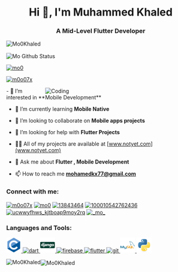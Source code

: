 <h1 align="center">Hi 👋, I'm Muhammed Khaled</h1>
<h3 align="center">A Mid-Level Flutter Developer</h3>

<p align="left"> <img src="https://komarev.com/ghpvc/?username=Mo0Khaled&label=Profile%20views&color=0e75b6&style=flat" alt="Mo0Khaled" /> </p>

<img align="center" alt = "Mo Github Status" src = "https://github-readme-stats.vercel.app/api?username=Mo0Khaled&show_icons=true&count_private=true&theme=dracula">

<p align="left"> <a href="https://www.linkedin.com/in/mo0/" target="blank"><img src="https://img.shields.io/twitter/follow/mo0?logo=linkedin&style=for-the-badge" alt="mo0" /></a> </p>

<p align="left"> <a href="https://twitter.com/m0o07x" target="blank"><img src="https://img.shields.io/twitter/follow/m0o07x?logo=twitter&style=for-the-badge" alt="m0o07x" /></a> </p>
<img align="right" alt="Coding" width="400" src="https://media.giphy.com/media/RbDKaczqWovIugyJmW/giphy.gif">
- 👀 I’m interested in **Mobile Development**

- 🌱 I’m currently learning **Mobile Native**

- 👯 I’m looking to collaborate on **Mobile apps projects**

- 🤝 I’m looking for help with **Flutter Projects**

- 👨‍💻 All of my projects are available at [www.notyet.com](www.notyet.com)

- 💬 Ask me about **Flutter , Mobile Development**

- 📫 How to reach me **mohamedkx77@gmail.com**


<h3 align="left">Connect with me:</h3>
<p align="left">
<a href="https://twitter.com/m0o07x" target="blank"><img align="center" src="https://raw.githubusercontent.com/rahuldkjain/github-profile-readme-generator/master/src/images/icons/Social/twitter.svg" alt="m0o07x" height="30" width="40" /></a>
<a href="https://linkedin.com/in/mo0" target="blank"><img align="center" src="https://raw.githubusercontent.com/rahuldkjain/github-profile-readme-generator/master/src/images/icons/Social/linked-in-alt.svg" alt="mo0" height="30" width="40" /></a>
<a href="https://stackoverflow.com/users/13843464" target="blank"><img align="center" src="https://raw.githubusercontent.com/rahuldkjain/github-profile-readme-generator/master/src/images/icons/Social/stack-overflow.svg" alt="13843464" height="30" width="40" /></a>
<a href="https://fb.com/100010542762436" target="blank"><img align="center" src="https://raw.githubusercontent.com/rahuldkjain/github-profile-readme-generator/master/src/images/icons/Social/facebook.svg" alt="100010542762436" height="30" width="40" /></a>
<a href="https://www.youtube.com/c/ucwwyfhws_kjtboap9moy2rq" target="blank"><img align="center" src="https://raw.githubusercontent.com/rahuldkjain/github-profile-readme-generator/master/src/images/icons/Social/youtube.svg" alt="ucwwyfhws_kjtboap9moy2rq" height="30" width="40" /></a>
<a href="https://codeforces.com/profile/_mo_" target="blank"><img align="center" src="https://raw.githubusercontent.com/rahuldkjain/github-profile-readme-generator/master/src/images/icons/Social/codeforces.svg" alt="_mo_" height="30" width="40" /></a>
</p>

<h3 align="left">Languages and Tools:</h3>
<p align="left"> <a href="https://www.cprogramming.com/" target="_blank" rel="noreferrer"> <img src="https://raw.githubusercontent.com/devicons/devicon/master/icons/c/c-original.svg" alt="c" width="40" height="40"/> </a> <a href="https://dart.dev" target="_blank" rel="noreferrer"> <img src="https://www.vectorlogo.zone/logos/dartlang/dartlang-icon.svg" alt="dart" width="40" height="40"/> </a> <a href="https://www.djangoproject.com/" target="_blank" rel="noreferrer"> <img src="https://raw.githubusercontent.com/devicons/devicon/master/icons/django/django-original.svg" alt="django" width="40" height="40"/> </a> <a href="https://firebase.google.com/" target="_blank" rel="noreferrer"> <img src="https://www.vectorlogo.zone/logos/firebase/firebase-icon.svg" alt="firebase" width="40" height="40"/> </a> <a href="https://flutter.dev" target="_blank" rel="noreferrer"> <img src="https://www.vectorlogo.zone/logos/flutterio/flutterio-icon.svg" alt="flutter" width="40" height="40"/> </a> <a href="https://git-scm.com/" target="_blank" rel="noreferrer"> <img src="https://www.vectorlogo.zone/logos/git-scm/git-scm-icon.svg" alt="git" width="40" height="40"/> </a> <a href="https://www.mysql.com/" target="_blank" rel="noreferrer"> <img src="https://raw.githubusercontent.com/devicons/devicon/master/icons/mysql/mysql-original-wordmark.svg" alt="mysql" width="40" height="40"/> </a> <a href="https://www.python.org" target="_blank" rel="noreferrer"> <img src="https://raw.githubusercontent.com/devicons/devicon/master/icons/python/python-original.svg" alt="python" width="40" height="40"/> </a> </p>

<p><img align="left" src="https://github-readme-stats.vercel.app/api/top-langs?username=Mo0Khaled&show_icons=true&locale=en&layout=compact" alt="Mo0Khaled" /></p>

<p><img align="center" src="https://github-readme-streak-stats.herokuapp.com/?user=Mo0Khaled&" alt="Mo0Khaled" /></p>
